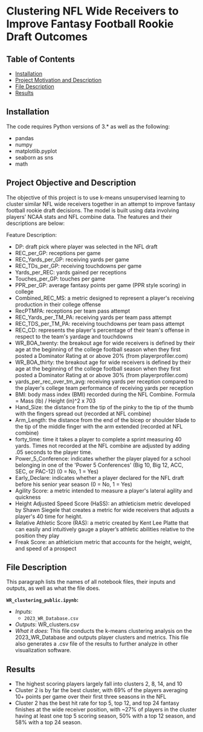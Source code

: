 # Clustering NFL Wide Receivers to Improve Fantasy Football Rookie Draft Outcomes

## Table of Contents
* [Installation](#Installation)
* [Project Motivation and Description](#motivation)
* [File Description](#description)
* [Results](#Results)


## Installation
The code requires Python versions of 3.* as well as the following:
* pandas
* numpy
* matplotlib.pyplot
* seaborn as sns
* math


## Project Objective and Description <a name="motivation"></a>
The objective of this project is to use k-means unsupervised learning to cluster similar NFL wide receivers together in an attempt to improve fantasy football rookie draft decisions. The model is built using data involving players' NCAA stats and NFL combine data. The features and their descriptions are below:

Feature Description:
* DP: draft pick where player was selected in the NFL draft
* REC_per_GP: receptions per game
* REC_Yards_per_GP: receiving yards per game
* REC_TDs_per_GP: receiving touchdowns per game
* Yards_per_REC: yards gained per receptions
* Touches_per_GP: touches per game
* PPR_per_GP: average fantasy points per game (PPR style scoring) in college
* Combined_REC_MS: a metric designed to represent a player's receiving production in their college offense
* RecPTMPA: receptions per team pass attempt
* REC_Yards_per_TM_PA: receiving yards per team pass attempt
* REC_TDS_per_TM_PA: receiving touchdowns per team pass attempt
* REC_CD: represents the player's percentage of their team's offense in respect to the team's yardage and touchdowns
* WR_BOA_twenty: the breakout age for wide receivers is defined by their age at the beginning of the college football season when they first posted a Dominator Rating at or above 20% (from playerprofiler.com)
* WR_BOA_thirty: the breakout age for wide receivers is defined by their age at the beginning of the college football season when they first posted a Dominator Rating at or above 30% (from playerprofiler.com)
* yards_per_rec_over_tm_avg: receiving yards per reception compared to the player's college team performance of receiving yards per reception
* BMI: body mass index (BMI) recorded during the NFL Combine. Formula = Mass (lb) / Height (in)^2 x 703
* Hand_Size: the distance from the tip of the pinky to the tip of the thumb with the fingers spread out (recorded at NFL combine)
* Arm_Length: the distance from the end of the bicep or shoulder blade to the tip of the middle finger with the arm extended (recorded at NFL combine)
* forty_time: time it takes a player to complete a sprint measuring 40 yards. Times not recorded at the NFL combine are adjusted by adding .05 seconds to the player time.
* Power_5_Conference: indicates whether the player played for a school belonging in one of the 'Power 5 Conferences' (Big 10, Big 12, ACC, SEC, or PAC-12) (0 = No, 1 = Yes)
* Early_Declare: indicates whether a player declared for the NFL draft before his senior year season (0 = No, 1 = Yes)
* Agility Score: a metric intended to measure a player's lateral agility and quickness
* Height Adjusted Speed Score (HaSS): an athleticism metric developed by Shawn Siegele that creates a metric for wide receivers that adjusts a player's 40 time for height.
* Relative Athletic Score (RAS): a metric created by Kent Lee Platte that can easily and intuitively gauge a player’s athletic abilities relative to the position they play
* Freak Score: an athleticism metric that accounts for the height, weight, and speed of a prospect


## File Description <a name="description"></a>
This paragraph lists the names of all notebook files, their inputs and outputs, as well as what the file does.


**`WR_clustering_public.ipynb`:**
* _Inputs_:
    * `2023_WR_Database.csv`
* _Outputs_: WR_clusters.csv
* _What it does_: This file conducts the k-means clustering analysis on the 2023_WR_Database and outputs player clusters and metrics. This file also generates a .csv file of the results to further analyze in other visualization software.


## Results
* The highest scoring players largely fall into clusters 2, 8, 14, and 10
* Cluster 2 is by far the best cluster, with 69% of the players averaging 10+ points per game over their first three seasons in the NFL 
* Cluster 2 has the best hit rate for top 5, top 12, and top 24 fantasy finishes at the wide receiver position, with ~27% of players in the cluster having at least one top 5 scoring season, 50% with a top 12 season, and 58% with a top 24 season. 
